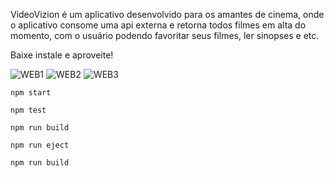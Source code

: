 VideoVizion é um aplicativo desenvolvido para os amantes de cinema, onde o aplicativo
consome uma api externa e retorna todos filmes em alta do momento,
com o usuário podendo favoritar seus filmes, ler sinopses e etc.

Baixe instale e aproveite!

![WEB1](https://github.com/SchaferDev/VideoVizion/assets/105943761/b8422f62-e465-49d2-9029-cc7eb859e7af)
![WEB2](https://github.com/SchaferDev/VideoVizion/assets/105943761/7fb87e1d-7695-4608-89d1-0609f9136f6e)
![WEB3](https://github.com/SchaferDev/VideoVizion/assets/105943761/34fb0f8c-c70e-4465-b809-4d5e12a1869e)

 `npm start`

 `npm test`

 `npm run build`

 `npm run eject`

 `npm run build` 
